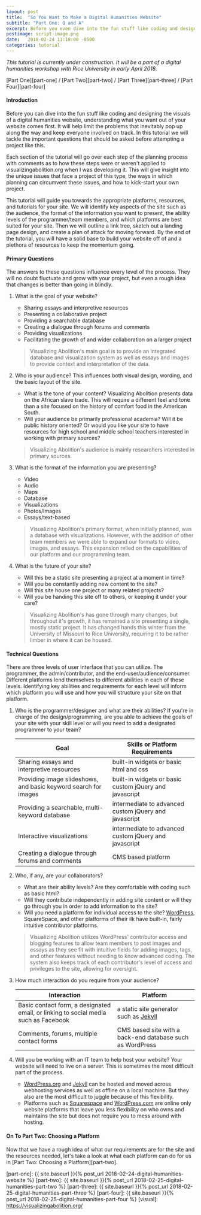 ```yaml
---
layout: post
title:  "So You Want to Make a Digital Humanities Website"
subtitle: "Part One: Q and A"
excerpt: Before you even dive into the fun stuff like coding and designing the visuals of a digital humanities website, understanding what you want out of your website comes first. It will help limit the problems that inevitably pop up along the way. Here are important questions that you should answer before attempting a project like this.
postimage: script-image.png
date:   2018-02-24 11:18:00 -0500
categories: tutorial
---
```

*This tutorial is currently under construction. It will be a part of a digital humanities workshop with Rice University in early April 2018.*

[Part One][part-one] / [Part Two][part-two] / [Part Three][part-three] / [Part Four][part-four]

#### Introduction

Before you can dive into the fun stuff like coding and designing the visuals of a digital humanities website, understanding what you want out of your website comes first. It will help limit the problems that inevitably pop up along the way and keep everyone involved on track. In this tutorial we will tackle the important questions that should be asked before attempting a project like this.

Each section of the tutorial will go over each step of the planning process with comments as to how these steps were or weren't applied to visualizingabolition.org when I was developing it. This will give insight into the unique issues that face a project of this type, the ways in which planning can circumvent these issues, and how to kick-start your own project.

This tutorial will guide you towards the appropriate platforms, resources, and tutorials for your site. We will identify key aspects of the site such as the audience, the format of the information you want to present, the ability levels of the programmer/team members,  and which platforms are best suited for your site. Then we will outline a link tree, sketch out a landing page design, and create a plan of attack for moving forward. By the end of the tutorial, you will have a solid base to build your website off of and a plethora of resources to keep the momentum going.

#### Primary Questions

The answers to these questions influence every level of the process. They will no doubt fluctuate and grow with your project, but even a rough idea that changes is better than going in blindly.

1. What is the goal of your website?

   * Sharing essays and interpretive resources
   * Presenting a collaborative project
   * Providing a searchable database
   * Creating a dialogue through forums and comments
   * Providing visualizations
   * Facilitating the growth of and wider collaboration on a larger project

   >Visualizing Abolition's main goal is to provide an integrated database and visualization system as well as essays and images to provide context and interpretation of the data.

2. Who is your audience? This influences both visual design, wording, and the basic layout of the site.

   * What is the tone of your content? Visualizing Abolition presents data on the African slave trade. This will require a different feel and tone than a site focused on the history of comfort food in the American South.
   * Will your audience be primarily professional academia? Will it be public history oriented? Or would you like your site to have resources for high school and middle school teachers interested in working with primary sources?

   >Visualizing Abolition's audience is mainly researchers interested in primary sources.

3. What is the format of the information you are presenting?

   * Video
   * Audio
   * Maps
   * Database
   * Visualizations
   * Photos/Images
   * Essays/text-based

   >Visualizing Abolition's primary format, when initially planned, was a database with visualizations. However, with the addition of other team members we were able to expand our formats to video, images, and essays. This expansion relied on the capabilities of our platform and our programming team.

4. What is the future of your site?

   * Will this be a static site presenting a project at a moment in time?
   * Will you be constantly adding new content to the site?
   * Will this site house one project or many related projects?
   * Will you be handing this site off to others, or keeping it under your care?

   >Visualizing Abolition's has gone through many changes, but throughout it's growth, it has remained a site presenting a single, mostly static project. It has changed hands this winter from the University of Missouri to Rice University, requiring it to be rather limber in where it can be housed.

#### Technical Questions

There are three levels of user interface that you can utilize. The programmer, the admin/contributor, and the end-user/audience/consumer. Different platforms lend themselves to different abilities in each of these levels. Identifying key abilities and requirements for each level will inform which platform you will use and how you will structure your site on that platform.

1. Who is the programmer/designer and what are their abilities? If you're in charge of the design/programming, are you able to achieve the goals of your site with your skill level or will you need to add a designated programmer to your team?

   | Goal | Skills or Platform Requirements |
   | ---- | ------------------------------------------------------- |
   | Sharing essays and interpretive resources | built-in widgets or basic html and css |
   | Providing image slideshows, and basic keyword search for images | built-in widgets or basic custom jQuery and javascript |
   | Providing a searchable, multi-keyword database | intermediate to advanced custom jQuery and javascript |
   | Interactive visualizations | intermediate to advanced custom jQuery and javascript |
   | Creating a dialogue through forums and comments | CMS based platform |

2. Who, if any, are your collaborators?

   * What are their ability levels? Are they comfortable with coding such as basic html?
   * Will they contribute independently in adding site content or will they go through you in order to add information to the site?
   * Will you need a platform for individual access to the site? [WordPress][wordpress], SquareSpace, and other platforms of their ilk have built-in, fairly intuitive contributor platforms.

   >Visualizing Abolition utilizes WordPress' contributor access and blogging features to allow team members to post images and essays as they see fit with intuitive fields for adding images, tags, and other features without needing to know advanced coding. The system also keeps track of each contributor's level of access and privileges to the site, allowing for oversight.

3. How much interaction do you require from your audience?

   | Interaction | Platform |
   | ----------- | -------- |
   | Basic contact form, a designated email, or linking to social media such as Facebook | a static site generator such as [Jekyll][jekyll] |
   | Comments, forums, multiple contact forms | CMS based site with a back-end database such as WordPress |

4. Will you be working with an IT team to help host your website? Your website will need to live on a server. This is sometimes the most difficult part of the process.

   * [WordPress.org][wordpress] and [Jekyll][jekyll] can be hosted and moved across webhosting services as well as offline on a local machine. But they also are the most difficult to juggle because of this flexibility.
   * Platforms such as [Squarespace](https://squarespace.com) and [WordPress.com](https://wordpress.com) are online only website platforms that leave you less flexibility on who owns and maintains the site but does not require you to mess around with hosting.

#### On To Part Two: Choosing a Platform

Now that we have a rough idea of what our requirements are for the site and the resources needed, let's take a look at what each platform can do for us in [Part Two: Choosing a Platform][part-two].

[wordpress]: https://wordpress.org/
[jekyll]:   https://jekyllrb.com/
[part-one]: {{ site.baseurl }}{% post_url 2018-02-24-digital-humanities-website %}
[part-two]: {{ site.baseurl }}{% post_url 2018-02-25-digital-humanities-part-two %}
[part-three]: {{ site.baseurl }}{% post_url 2018-02-25-digital-humanities-part-three %}
[part-four]: {{ site.baseurl }}{% post_url 2018-02-25-digital-humanities-part-four %}
[visual]: https://visualizingabolition.org/
